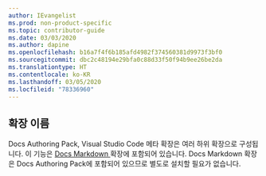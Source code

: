 ```yaml
---
author: IEvangelist
ms.prod: non-product-specific
ms.topic: contributor-guide
ms.date: 03/03/2020
ms.author: dapine
ms.openlocfilehash: b16a7f4f6b185afd4982f374560381d9973f3bf0
ms.sourcegitcommit: dbc2c48194e29bfa0c88d33f50f94b9ee26be2da
ms.translationtype: HT
ms.contentlocale: ko-KR
ms.lasthandoff: 03/05/2020
ms.locfileid: "78336960"
---
```

## <a name="extension-name"></a>확장 이름

Docs Authoring Pack, Visual Studio Code 메타 확장은 여러 하위 확장으로 구성됩니다. 이 기능은 <a href="https://marketplace.visualstudio.com/items?itemName=docsmsft.docs-markdown" target="_blank">Docs Markdown <span class="docon docon-navigate-external x-hidden-focus"></span></a> 확장에 포함되어 있습니다. Docs Markdown 확장은 Docs Authoring Pack에 포함되어 있으므로 별도로 설치할 필요가 없습니다.
